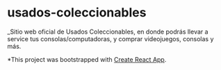 # usados-coleccionables

_Sitio web oficial de Usados Coleccionables, en donde podrás llevar a service tus consolas/computadoras, y comprar videojuegos, consolas y más.

*This project was bootstrapped with [Create React App](https://github.com/facebook/create-react-app).


